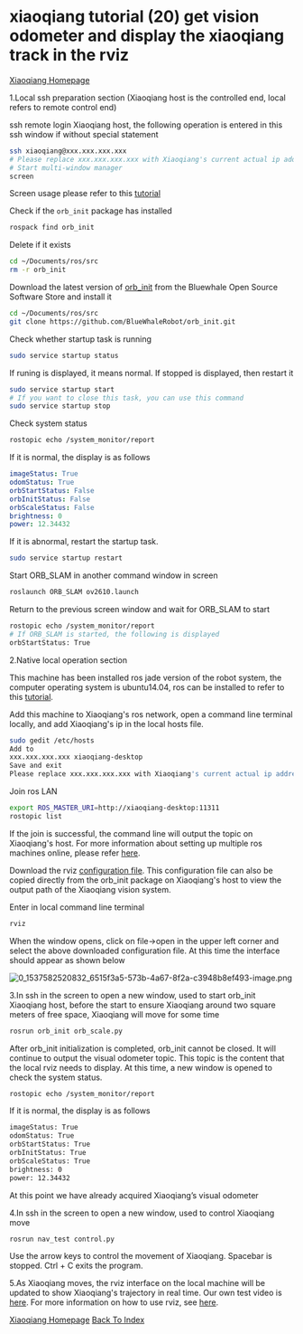 # xiaoqiang tutorial (20) get vision odometer and display the xiaoqiang track in the rviz<br>
[Xiaoqiang Homepage](http://www.bwbot.org/en/products/xiaoqiang-4-pro)

1.Local ssh preparation section (Xiaoqiang host is the controlled end, local refers to remote control end) 

ssh remote login Xiaoqiang host, the following operation is entered in this ssh window if without special statement

```bash
ssh xiaoqiang@xxx.xxx.xxx.xxx  
# Please replace xxx.xxx.xxx.xxx with Xiaoqiang's current actual ip address
# Start multi-window manager
screen
```

Screen usage please refer to this [tutorial](http://www.cnblogs.com/mchina/archive/2013/01/30/2880680.html)

Check if the `orb_init` package has installed

```bash
rospack find orb_init
```

Delete if it exists

```bash
cd ~/Documents/ros/src
rm -r orb_init
```

Download the latest version of [orb_init](https://github.com/BlueWhaleRobot/orb_init) from the Bluewhale Open Source Software Store and install it

```bash
cd ~/Documents/ros/src
git clone https://github.com/BlueWhaleRobot/orb_init.git
```

Check whether startup task is running

```bash
sudo service startup status
```

If runing is displayed, it means normal. If stopped is displayed, then restart it

```bash
sudo service startup start
# If you want to close this task, you can use this command
sudo service startup stop
```

Check system status

```bash
rostopic echo /system_monitor/report
```

If it is normal, the display is as follows

```yaml
imageStatus: True
odomStatus: True
orbStartStatus: False
orbInitStatus: False
orbScaleStatus: False
brightness: 0
power: 12.34432
```

If it is abnormal, restart the startup task.

```bash
sudo service startup restart
```

Start ORB_SLAM in another command window in screen

```bash
roslaunch ORB_SLAM ov2610.launch
```

Return to the previous screen window and wait for ORB_SLAM to start

```bash
rostopic echo /system_monitor/report
# If ORB_SLAM is started, the following is displayed
orbStartStatus: True
```

2.Native local operation section

This machine has been installed ros jade version of the robot system, the computer operating system is ubuntu14.04, ros can be installed to refer to this [tutorial](http://community.bwbot.org/topic/232/%E8%93%9D%E9%B2%B8ros%E9%95%9C%E5%83%8F%E5%8F%91%E5%B8%83).

Add this machine to Xiaoqiang's ros network, open a command line terminal locally, and add Xiaoqiang's ip in the local hosts file. 

```bash
sudo gedit /etc/hosts
Add to
xxx.xxx.xxx.xxx xiaoqiang-desktop
Save and exit
Please replace xxx.xxx.xxx.xxx with Xiaoqiang's current actual ip address
```

Join ros LAN

```bash
export ROS_MASTER_URI=http://xiaoqiang-desktop:11311
rostopic list
```

If the join is successful, the command line will output the topic on Xiaoqiang's host. For more information about setting up multiple ros machines online, please refer [here](http://wiki.ros.org/ROS/NetworkSetup).

Download the rviz [configuration file](https://github.com/BlueWhaleRobot/orb_init/blob/master/src/orb_init.rviz). This configuration file can also be copied directly from the orb_init package on Xiaoqiang's host to view the output path of the Xiaoqiang vision system.

Enter in local command line terminal

```bash
rviz
```

When the window opens, click on file->open in the upper left corner and select the above downloaded configuration file. At this time the interface should appear as shown below

![0_1537582520832_6515f3a5-573b-4a67-8f2a-c3948b8ef493-image.png](http://community.bwbot.org/assets/uploads/files/1537582521378-6515f3a5-573b-4a67-8f2a-c3948b8ef493-image-resized.png) 

3.In ssh in the screen to open a new window, used to start orb_init Xiaoqiang host, before the start to ensure Xiaoqiang around two square meters of free space, Xiaoqiang will move for some time

```bash
rosrun orb_init orb_scale.py
```

After orb_init initialization is completed, orb_init cannot be closed. It will continue to output the visual odometer topic. This topic is the content that the local rviz needs to display. At this time, a new window is opened to check the system status.

```bash
rostopic echo /system_monitor/report
```

If it is normal, the display is as follows

```bash
imageStatus: True
odomStatus: True
orbStartStatus: True
orbInitStatus: True
orbScaleStatus: True
brightness: 0
power: 12.34432
```

At this point we have already acquired Xiaoqiang’s visual odometer

4.In ssh in the screen to open a new window, used to control Xiaoqiang move

```bash
rosrun nav_test control.py
```

Use the arrow keys to control the movement of Xiaoqiang. Spacebar is stopped. Ctrl + C exits the program.

5.As Xiaoqiang moves, the rviz interface on the local machine will be updated to show Xiaoqiang's trajectory in real time. Our own test video is [here](http://www.bwbot.org/article/8). For more information on how to use rviz, see [here](http://wiki.ros.org/rviz).

[Xiaoqiang Homepage](http://www.bwbot.org/en/products/xiaoqiang-4-pro)
[Back To Index](https://community.bwbot.org/topic/617)
